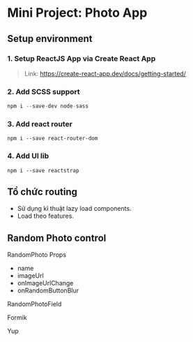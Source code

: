 # Mini Project: Photo App

## Setup environment 


### 1. Setup ReactJS App via Create React App

> Link: https://create-react-app.dev/docs/getting-started/

### 2. Add SCSS support

```js
npm i --save-dev node-sass
```

### 3. Add react router 

```
npm i --save react-router-dom
```

### 4. Add UI lib

```
npm i --save reactstrap
```

## Tổ chức routing

- Sử dụng kĩ thuật lazy load components.
- Load theo features.

## Random Photo control

RandomPhoto
Props
  - name
  - imageUrl 
  - onImageUrlChange 
  - onRandomButtonBlur

RandomPhotoField

Formik

Yup